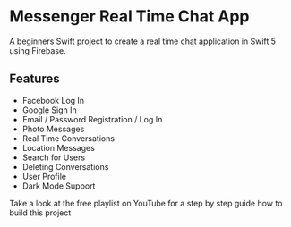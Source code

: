 # Messenger Real Time Chat App

A beginners Swift project to create a real time chat application in Swift 5 using Firebase.

## Features
- Facebook Log In
- Google Sign In
- Email / Password Registration / Log In
- Photo Messages
- Real Time Conversations
- Location Messages
- Search for Users
- Deleting Conversations
- User Profile
- Dark Mode Support

Take a look at the free playlist on YouTube for a step by step guide how to build this project
